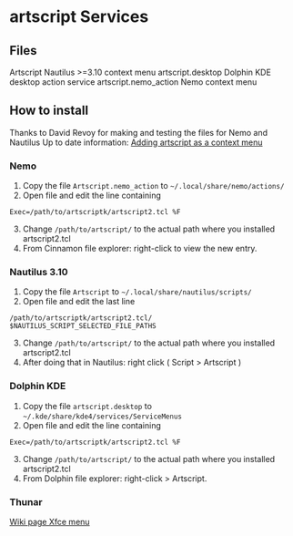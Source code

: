 artscript Services
==========

## Files
Artscript                    Nautilus >=3.10 context menu
artscript.desktop            Dolphin KDE desktop action service
artscript.nemo_action        Nemo context menu

## How to install
Thanks to David Revoy for making and testing the files for Nemo and Nautilus
Up to date information: [Adding artscript as a context menu](https://github.com/vanyossi/artscriptk/wiki/Setting-a-context-menu)

### Nemo
1. Copy the file ```Artscript.nemo_action``` to ```~/.local/share/nemo/actions/```
2. Open file and edit the line containing
```
Exec=/path/to/artscriptk/artscript2.tcl %F
```
3. Change ```/path/to/artscript/``` to the actual path where you installed artscript2.tcl
4. From Cinnamon file explorer: right-click to view the new entry.

### Nautilus 3.10
1. Copy the file ```Artscript``` to ```~/.local/share/nautilus/scripts/```
2. Open file and edit the last line
```
/path/to/artscriptk/artscript2.tcl/ $NAUTILUS_SCRIPT_SELECTED_FILE_PATHS
```
3. Change ```/path/to/artscript/``` to the actual path where you installed artscript2.tcl
4. After doing that in Nautilus: right click ( Script > Artscript )

### Dolphin KDE
1. Copy the file ```artscript.desktop``` to ```~/.kde/share/kde4/services/ServiceMenus```
2. Open file and edit the line containing
```
Exec=/path/to/artscriptk/artscript2.tcl %F
```
3. Change ```/path/to/artscript/``` to the actual path where you installed artscript2.tcl
4. From Dolphin file explorer: right-click > Artscript.

### Thunar
[Wiki page Xfce menu](https://github.com/vanyossi/artscriptk/wiki/Setting-a-context-menu#xfce)


